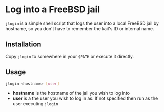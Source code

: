 Log into a FreeBSD jail
=======================
`jlogin` is a simple shell script that logs the user into a local FreeBSD jail by hostname, so you don't have to remember the kail's ID or internal name.

Installation
------------
Copy `jlogin` to somewhere in your `$PATH` or execute it directly.

Usage
-----
```sh
jlogin <hostname> [user]
```

* **hostname** is the hostname of the jail you wish to log into
* **user** is a the user you wish to log in as. If not specified then run as the user executing `jlogin`
